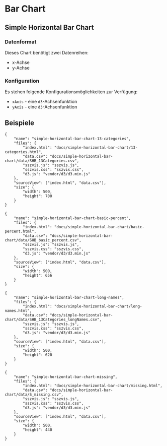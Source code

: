 # Bar Chart

## Simple Horizontal Bar Chart

### Datenformat

Dieses Chart benötigt zwei Datenreihen:

* x-Achse
* y-Achse

### Konfiguration

Es stehen folgende Konfigurationsmöglichkeiten zur Verfügung:

* `xAxis` - eine `d3`-Achsenfunktion
* `yAxis` - eine `d3`-Achsenfunktion

## Beispiele

```project
{
    "name": "simple-horizontal-bar-chart-13-categories",
    "files": {
        "index.html": "docs/simple-horizontal-bar-chart/13-categories.html",
        "data.csv": "docs/simple-horizontal-bar-chart/data/SHB_13Categories.csv",
        "sszvis.js": "sszvis.js",
        "sszvis.css": "sszvis.css",
        "d3.js": "vendor/d3/d3.min.js"
    },
    "sourceView": ["index.html", "data.csv"],
    "size": {
        "width": 500,
        "height": 700
    }
}
```

```project
{
    "name": "simple-horizontal-bar-chart-basic-percent",
    "files": {
        "index.html": "docs/simple-horizontal-bar-chart/basic-percent.html",
        "data.csv": "docs/simple-horizontal-bar-chart/data/SHB_basic_percent.csv",
        "sszvis.js": "sszvis.js",
        "sszvis.css": "sszvis.css",
        "d3.js": "vendor/d3/d3.min.js"
    },
    "sourceView": ["index.html", "data.csv"],
    "size": {
        "width": 500,
        "height": 656
    }
}
```

```project
{
    "name": "simple-horizontal-bar-chart-long-names",
    "files": {
        "index.html": "docs/simple-horizontal-bar-chart/long-names.html",
        "data.csv": "docs/simple-horizontal-bar-chart/data/SHB_13Categories_longNames.csv",
        "sszvis.js": "sszvis.js",
        "sszvis.css": "sszvis.css",
        "d3.js": "vendor/d3/d3.min.js"
    },
    "sourceView": ["index.html", "data.csv"],
    "size": {
        "width": 500,
        "height": 620
    }
}
```

```project
{
    "name": "simple-horizontal-bar-chart-missing",
    "files": {
        "index.html": "docs/simple-horizontal-bar-chart/missing.html",
        "data.csv": "docs/simple-horizontal-bar-chart/data/S_missing.csv",
        "sszvis.js": "sszvis.js",
        "sszvis.css": "sszvis.css",
        "d3.js": "vendor/d3/d3.min.js"
    },
    "sourceView": ["index.html", "data.csv"],
    "size": {
        "width": 500,
        "height": 440
    }
}
```
